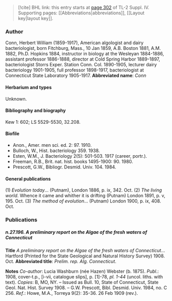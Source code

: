 > [!cite] BHL link: this entry starts at [page 302](https://www.biodiversitylibrary.org/page/33265979) of TL-2 Suppl. IV.
> Supporting pages: [[Abbreviations|abbreviations]], [[Layout key|layout key]].

### Author

Conn, Herbert William (1859-1917), American algologist and dairy bacteriologist, born Fitchburg, Mass., 10 Jan 1859, A.B. Boston 1881, A.M. 1882, Ph.D. Hopkins 1884, instructor in biology at the Wesleyan 1884-1886, assistant professor 1886-1888, director at Cold Spring Harbor 1889-1897, bacteriologist Storrs Exper. Station Conn. Col. 1890-1905, lecturer dairy bacteriology 1901-1905, full professor 1898-1917, bacteriologist at Connecticut State Laboratory 1905-1917. 
**Abbreviated name**: *Conn*

#### Herbarium and types

Unknown.

#### Bibliography and biography

Kew 1: 602; LS 5529-5530, 32.208.

#### Biofile

- Anon., Amer. men sci. ed. 2: 97. 1910.
- Bulloch, W., Hist. bacteriology 359. 1938.
- Esten, W.M., J. Bacteriology 2(5): 501-503. 1917 (career, portr.).
- Freeman, R.B., Brit. nat. hist. books 1495-1900: 90. 1980.
- Prescott, G.W., Bibliogr. Desmid. Univ. 104. 1984.

#### General publications

(1) *Evolution today*... (Putnam), London 1886, p. ix, 342. Oct. (2) *The living world*. Whence it came and whither it is drifting (Putnam) London 1891, p. v, 195. Oct.
(3) *The method of evolution*... (Putnam) London 1900, p. ix, 408. Oct.

### Publications

##### n.27.196. A preliminary report on the Algae of the fresh waters of Connecticut

**Title**
*A preliminary report on the Algae of the fresh waters of Connecticut*... Hartford (Printed for the State Geological and Natural History Survey) 1908. Oct.
**Abbreviated title**: *Prelim. rep. Alg. Connecticut*.

**Notes**
*Co-author*: Lucia Washburn (née Hazen) Webster (b. 1875).
*Publ*.: 1908, cover-t.p., \[i-vii, catalogue slips\], p. \[1\]-78, *pl. 1-44* (uncol. liths. with text).
*Copies*: B, MO, NY. – Issued as Bull. 10, State of Connecticut, State Geol. Nat. Hist. Survey 1908. – G.W. Prescott, Bibl. Desmid. Univ. 1984, no. C 256.
*Ref*.: Howe, M.A., Torreya 9(2): 35-36. 26 Feb 1909 (rev.).

